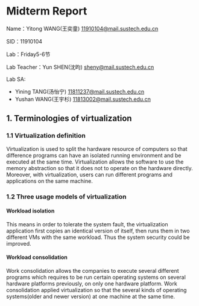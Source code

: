 # Midterm Report
Name：Yitong WANG(王奕童) 11910104@mail.sustech.edu.cn

SID：11910104

Lab：Friday5-6节

Lab Teacher：Yun SHEN(沈昀) sheny@mail.sustech.edu.cn

Lab SA:
- Yining TANG(汤怡宁) 11811237@mail.sustech.edu.cn
- Yushan WANG(王宇杉) 11813002@mail.sustech.edu.cn

## 1. Terminologies of virtualization
### 1.1 Virtualization definition
Virtualization is used to split the hardware resource of computers so that difference programs can have an isolated running environment and be executed at the same time. 
Virtualization allows the software to use the memory abstraction so that it does not to operate on the hardware directly. 
Moreover, with virtualization, users can run different programs and applications on the same machine.

### 1.2 Three usage models of virtualization
#### Workload isolation
This means in order to tolerate the system fault, the virtualization application first copies an identical version of itself, then runs them in two different VMs with the same workload. Thus the system security could be improved.

#### Workload consolidation
Work consolidation allows the companies to execute several different programs which requires to be run certain operating systems on several hardware platforms previously, on only one hardware platform. Work consolidation applied virtualization so that the several kinds of operating systems(older and newer version) at one machine at the same time.
